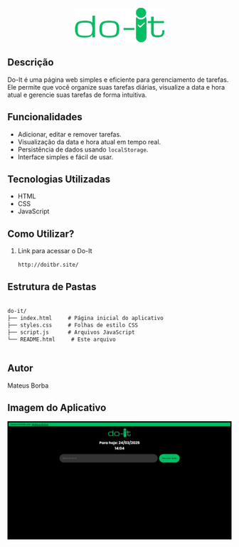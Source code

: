 </head>
<body>

<p align="center">
  <img src="./Logos/3-removebg-preview.png" alt="Sua Imagem">
</p>

<h2>Descrição</h2>

<p>Do-It é uma página web simples e eficiente para gerenciamento de tarefas. Ele permite que você organize suas tarefas diárias, visualize a data e hora atual e gerencie suas tarefas de forma intuitiva.</p>

<h2>Funcionalidades</h2>

<ul>
    <li>Adicionar, editar e remover tarefas.</li>
    <li>Visualização da data e hora atual em tempo real.</li>
    <li>Persistência de dados usando <code>localStorage</code>.</li>
    <li>Interface simples e fácil de usar.</li>
</ul>

<h2>Tecnologias Utilizadas</h2>

<ul>
    <li>HTML</li>
    <li>CSS</li>
    <li>JavaScript</li>
</ul>

  <h2>Como Utilizar?</h2>

<ol>
    <li>Link para acessar o Do-It</li>
    <pre><code>http://doitbr.site/</code></pre>
</ol>

<h2>Estrutura de Pastas</h2>

<pre><code>
do-it/
├── index.html     # Página inicial do aplicativo
├── styles.css     # Folhas de estilo CSS
├── script.js      # Arquivos JavaScript
└── README.html     # Este arquivo
    </code></pre>


<h2>Autor</h2>

<p>Mateus Borba</p>

<h2>Imagem do Aplicativo</h2>

<img src="./Logos/ImagemApp.png" alt="Imagem do aplicativo">

</body>
</html>
